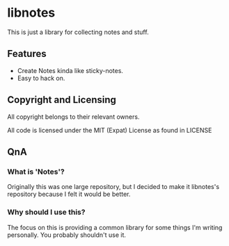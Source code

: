 # libnotes
 This is just a library for collecting notes and stuff.

## Features
- Create Notes kinda like sticky-notes.
- Easy to hack on.

## Copyright and Licensing
 All copyright belongs to their relevant owners.

 All code is licensed under the MIT (Expat) License as found in LICENSE

## QnA  
### What is 'Notes'?  
Originally this was one large repository, but I decided to make it libnotes's repository because I felt it would be better.

### Why should I use this?  
The focus on this is providing a common library for some things I'm writing personally. You probably shouldn't use it.
